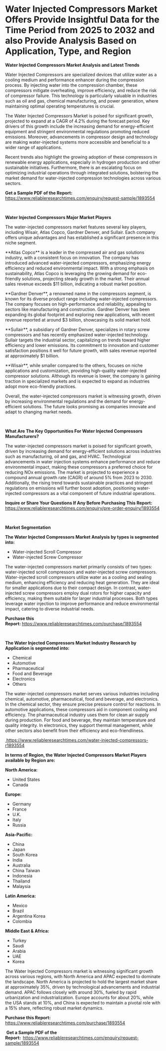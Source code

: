 <p><h1>Water Injected Compressors Market Offers Provide Insightful Data for the Time Period from 2025 to 2032 and also Provide Analysis Based on Application, Type, and Region</h1></p><p><strong>Water Injected Compressors Market Analysis and Latest Trends</strong></p>
<p><p>Water Injected Compressors are specialized devices that utilize water as a cooling medium and performance enhancer during the compression process. By injecting water into the compression chamber, these compressors mitigate overheating, improve efficiency, and reduce the risk of compressor failure. This technology is particularly valuable in industries such as oil and gas, chemical manufacturing, and power generation, where maintaining optimal operating temperatures is crucial.</p><p>The Water Injected Compressors Market is poised for significant growth, projected to expand at a CAGR of 4.2% during the forecast period. Key drivers of this growth include the increasing demand for energy-efficient equipment and stringent environmental regulations promoting reduced emissions. Moreover, advancements in compressor design and technology are making water-injected systems more accessible and beneficial to a wider range of applications. </p><p>Recent trends also highlight the growing adoption of these compressors in renewable energy applications, especially in hydrogen production and other sustainable initiatives. Furthermore, there is an escalating focus on optimizing industrial operations through integrated solutions, bolstering the market demand for water-injected compression technologies across various sectors.</p></p>
<p><strong>Get a Sample PDF of the Report:&nbsp;</strong> <a href="https://www.reliableresearchtimes.com/enquiry/request-sample/1893554?utm_campaign=2219&utm_medium=2&utm_source=Github&utm_content=ia&utm_term=12042025&utm_id=water-injected-compressors">https://www.reliableresearchtimes.com/enquiry/request-sample/1893554</a></p>
<p>&nbsp;</p>
<p><strong>Water Injected Compressors Major Market Players</strong></p>
<p><p>The water-injected compressors market features several key players, including Wisair, Atlas Copco, Gardner Denver, and Sullair. Each company offers unique advantages and has established a significant presence in this niche segment.</p><p>**Atlas Copco** is a leader in the compressed air and gas solutions industry, with a consistent focus on innovation. The company has introduced advanced water-injected compressors, emphasizing energy efficiency and reduced environmental impact. With a strong emphasis on sustainability, Atlas Copco is leveraging the growing demand for eco-friendly solutions, projecting steady growth in the market. Their annual sales revenue exceeds $11 billion, indicating a robust market position.</p><p>**Gardner Denver**, a renowned name in the compressors segment, is known for its diverse product range including water-injected compressors. The company focuses on high-performance and reliability, appealing to sectors like manufacturing and construction. Gardner Denver has been expanding its global footprint and exploring new applications, with recent revenue reported at around $3 billion, showcasing its solid market hold.</p><p>**Sullair**, a subsidiary of Gardner Denver, specializes in rotary screw compressors and has recently emphasized water-injected technology. Sullair targets the industrial sector, capitalizing on trends toward higher efficiency and lower emissions. Its commitment to innovation and customer satisfaction positions it well for future growth, with sales revenue reported at approximately $1 billion.</p><p>**Wisair**, while smaller compared to the others, focuses on niche applications and customization, providing high-quality water-injected compressor solutions. Although its revenue is lower, the company is gaining traction in specialized markets and is expected to expand as industries adopt more eco-friendly practices.</p><p>Overall, the water-injected compressors market is witnessing growth, driven by increasing environmental regulations and the demand for energy-efficient solutions. The future looks promising as companies innovate and adapt to changing market needs.</p></p>
<p>&nbsp;</p>
<p><strong>What Are The Key Opportunities For Water Injected Compressors Manufacturers?</strong></p>
<p><p>The water-injected compressors market is poised for significant growth, driven by increasing demand for energy-efficient solutions across industries such as manufacturing, oil and gas, and HVAC. Technological advancements in water injection systems enhance performance and reduce environmental impact, making these compressors a preferred choice for reducing NOx emissions. The market is projected to experience a compound annual growth rate (CAGR) of around 5% from 2023 to 2030. Additionally, the rising trend towards sustainable practices and stringent regulations on emissions will further boost adoption, positioning water-injected compressors as a vital component of future industrial operations.</p></p>
<p><strong>Inquire or Share Your Questions If Any Before Purchasing This Report:</strong> <a href="https://www.reliableresearchtimes.com/enquiry/pre-order-enquiry/1893554?utm_campaign=2219&utm_medium=2&utm_source=Github&utm_content=ia&utm_term=12042025&utm_id=water-injected-compressors">https://www.reliableresearchtimes.com/enquiry/pre-order-enquiry/1893554</a></p>
<p>&nbsp;</p>
<p><strong>Market Segmentation</strong></p>
<p><strong>The Water Injected Compressors Market Analysis by types is segmented into:</strong></p>
<p><ul><li>Water-injected Scroll Compressor</li><li>Water-injected Screw Compressor</li></ul></p>
<p><p>The water-injected compressors market primarily consists of two types: water-injected scroll compressors and water-injected screw compressors. Water-injected scroll compressors utilize water as a cooling and sealing medium, enhancing efficiency and reducing heat generation. They are ideal for smaller applications due to their compact design. In contrast, water-injected screw compressors employ dual rotors for higher capacity and efficiency, making them suitable for larger industrial processes. Both types leverage water injection to improve performance and reduce environmental impact, catering to diverse industrial needs.</p></p>
<p><strong>Purchase this Report:&nbsp;</strong><a href="https://www.reliableresearchtimes.com/purchase/1893554?utm_campaign=2219&utm_medium=2&utm_source=Github&utm_content=ia&utm_term=12042025&utm_id=water-injected-compressors">https://www.reliableresearchtimes.com/purchase/1893554</a></p>
<p>&nbsp;</p>
<p><strong>The Water Injected Compressors Market Industry Research by Application is segmented into:</strong></p>
<p><ul><li>Chemical</li><li>Automotive</li><li>Pharmaceutical</li><li>Food and Beverage</li><li>Electronics</li><li>Others</li></ul></p>
<p><p>The water-injected compressors market serves various industries including chemical, automotive, pharmaceutical, food and beverage, and electronics. In the chemical sector, they ensure precise pressure control for reactions. In automotive applications, these compressors aid in component cooling and efficiency. The pharmaceutical industry uses them for clean air supply during production. For food and beverage, they maintain temperature and quality integrity. In electronics, they support thermal management, while other sectors also benefit from their efficiency and eco-friendliness.</p></p>
<p><a href="https://www.reliableresearchtimes.com/water-injected-compressors-r1893554?utm_campaign=2219&utm_medium=2&utm_source=Github&utm_content=ia&utm_term=12042025&utm_id=water-injected-compressors">&nbsp;https://www.reliableresearchtimes.com/water-injected-compressors-r1893554</a></p>
<p><strong>In terms of Region, the Water Injected Compressors Market Players available by Region are:</strong></p>
<p>
    <p> <strong> North America: </strong>
        <ul>
            <li>United States</li>
            <li>Canada</li>
        </ul>
        </p> 
    <p> <strong> Europe: </strong>
        <ul>
            <li>Germany</li>
            <li>France</li>
            <li>U.K.</li>
            <li>Italy</li>
            <li>Russia</li>
        </ul>
        </p> 
    <p> <strong> Asia-Pacific: </strong>
        <ul>
            <li>China</li>
            <li>Japan</li>
            <li>South Korea</li>
            <li>India</li>
            <li>Australia</li>
            <li>China Taiwan</li>
            <li>Indonesia</li>
            <li>Thailand</li>
            <li>Malaysia</li>
        </ul>
        </p> 
    <p> <strong> Latin America: </strong>
        <ul>
            <li>Mexico</li>
            <li>Brazil</li>
            <li>Argentina Korea</li>
            <li>Colombia</li>
        </ul>
        </p> 
    <p> <strong> Middle East & Africa: </strong>
        <ul>
            <li>Turkey</li>
            <li>Saudi</li>
            <li>Arabia</li>
            <li>UAE</li>
            <li>Korea</li>
        </ul>
    </p>
    </p>
<p><p>The Water Injected Compressors market is witnessing significant growth across various regions, with North America and APAC expected to dominate the landscape. North America is projected to hold the largest market share at approximately 35%, driven by technological advancements and industrial demand. APAC follows closely with around 30%, fueled by rapid urbanization and industrialization. Europe accounts for about 20%, while the USA stands at 10%, and China is expected to maintain a pivotal role with a 15% share, reflecting robust market dynamics.</p></p>
<p><strong>Purchase this Report: </strong><a href="https://www.reliableresearchtimes.com/purchase/1893554?utm_campaign=2219&utm_medium=2&utm_source=Github&utm_content=ia&utm_term=12042025&utm_id=water-injected-compressors">https://www.reliableresearchtimes.com/purchase/1893554</a></p>
<p>&nbsp;<strong>Get a Sample PDF of the Report:&nbsp;&nbsp;</strong><a href="https://www.reliableresearchtimes.com/enquiry/request-sample/1893554?utm_campaign=2219&utm_medium=2&utm_source=Github&utm_content=ia&utm_term=12042025&utm_id=water-injected-compressors">https://www.reliableresearchtimes.com/enquiry/request-sample/1893554</a></p>
<p><strong></strong></p>
<p><p></p><p></p><p></p></p>